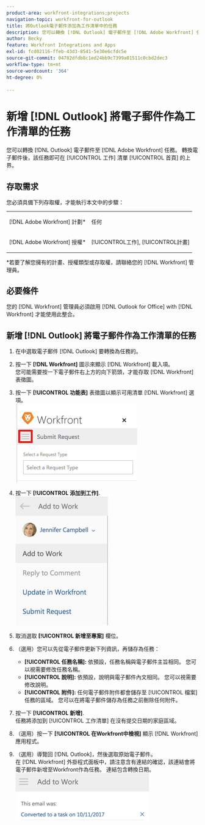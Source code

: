 ```yaml
---
product-area: workfront-integrations;projects
navigation-topic: workfront-for-outlook
title: 將Outlook電子郵件添加為工作清單中的任務
description: 您可以轉換 [!DNL Outlook] 電子郵件至 [!DNL Adobe Workfront] 任務。 轉換電子郵件後，該任務將可在「首頁」區域的「工作清單」中使用。
author: Becky
feature: Workfront Integrations and Apps
exl-id: fcd02116-ffeb-43d3-8541-5e30e6cfdc5e
source-git-commit: 04782dfdb8c1ed24bb9c7399a01511c0cbd2dec3
workflow-type: tm+mt
source-wordcount: '364'
ht-degree: 0%

---
```


# 新增 [!DNL Outlook] 將電子郵件作為工作清單的任務

您可以轉換 [!DNL Outlook] 電子郵件至 [!DNL Adobe Workfront] 任務。 轉換電子郵件後，該任務即可在 [!UICONTROL 工作] 清單 [!UICONTROL 首頁] 的上界。

## 存取需求

您必須具備下列存取權，才能執行本文中的步驟：

<table style="table-layout:auto"> 
 <col> 
 <col> 
 <tbody> 
  <tr> 
   <td role="rowheader">[!DNL Adobe Workfront] 計劃*</td> 
   <td> <p>任何</p> </td> 
  </tr> 
  <tr> 
   <td role="rowheader">[!DNL Adobe Workfront] 授權*</td> 
   <td> <p>[!UICONTROL工作], [!UICONTROL計畫]</p> </td> 
  </tr> 
 </tbody> 
</table>

&#42;若要了解您擁有的計畫、授權類型或存取權，請聯絡您的 [!DNL Workfront] 管理員。

## 必要條件

您的 [!DNL Workfront] 管理員必須啟用 [!DNL Outlook for Office] with [!DNL Workfront] 才能使用此整合。

## 新增 [!DNL Outlook] 將電子郵件作為工作清單的任務

1. 在中選取電子郵件 [!DNL Outlook] 要轉換為任務的。
1. 按一下 **[!DNL Workfront]** 圖示來顯示 [!DNL Workfront] 載入項。\
   您可能需要按一下電子郵件右上方的向下箭頭，才能存取 [!DNL Workfront] 表徵圖。

1. 按一下 **[!UICONTROL 功能表]** 表徵圖以顯示可用清單 [!DNL Workfront] 選項。\
   ![o365_addin_menu_icon.png](assets/o365-addin-menu-icon.png)

1. 按一下 **[!UICONTROL 添加到工作]**.\
   ![outlook_add_to_work_menu.png](assets/outlook-add-to-work-menu-242x337.png)

1. 取消選取 **[!UICONTROL 新增至專案]** 欄位。
1. （選用）您可以先從電子郵件更新下列資訊，再儲存為任務：

   * **[!UICONTROL 任務名稱]:** 依預設，任務名稱與電子郵件主旨相同。 您可以視需要修改任務名稱。
   * **[!UICONTROL 說明]:** 依預設，說明與電子郵件內文相同。 您可以視需要修改說明。
   * **[!UICONTROL 附件]:** 任何電子郵件附件都會儲存至 [!UICONTROL 檔案] 任務的區域。 您可以在將電子郵件儲存為任務之前刪除任何附件。

1. 按一下 **[!UICONTROL 新增]**.\
   任務將添加到 [!UICONTROL 工作清單] 在沒有提交日期的家庭區域。

1. （選用）按一下 **[!UICONTROL 在Workfront中檢視]** 顯示 [!DNL Workfront] 應用程式。

1. （選用）導覽回 [!DNL Outlook]，然後選取原始電子郵件。\
   在 [!DNL Workfront] 外掛程式面板中，請注意含有連結的確認，該連結會將電子郵件新增至Workfront作為任務。 連結包含轉換日期。\
   ![outlook_standalone_task_added.png](assets/outlook-standalone-task-added-350x123.png)
